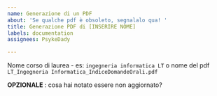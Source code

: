 ```yaml
---
name: Generazione di un PDF
about: 'Se qualche pdf è obsoleto, segnalalo qua! '
title: Generazione PDF di [INSERIRE NOME]
labels: documentation
assignees: PsykeDady

---
```


Nome corso di laurea - es: `ingegneria informatica LT`  o nome del pdf `LT_Ingegneria Informatica_IndiceDomandeOrali.pdf` 

 
**OPZIONALE** : cosa hai notato essere non aggiornato?
